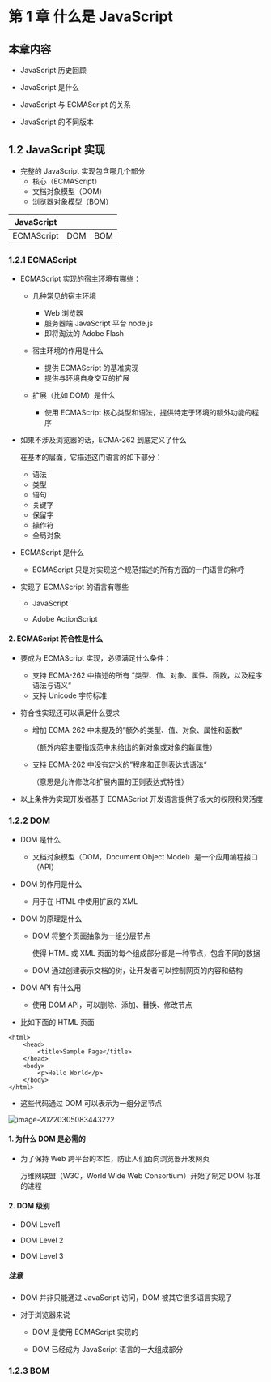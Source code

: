 # 第 1 章 什么是 JavaScript

## 本章内容

- JavaScript 历史回顾
- JavaScript 是什么
- JavaScript 与 ECMAScript 的关系

- JavaScript 的不同版本

## 1.2 JavaScript 实现

- 完整的 JavaScript 实现包含哪几个部分
  - 核心（ECMAScript）
  - 文档对象模型（DOM）
  - 浏览器对象模型（BOM）

| JavaScript |      |      |
| :--------: | :--: | :--: |
| ECMAScript | DOM  | BOM  |

### 1.2.1 ECMAScript

- ECMAScript 实现的宿主环境有哪些：

  - 几种常见的宿主环境
    - Web 浏览器
    - 服务器端 JavaScript 平台 node.js 
    - 即将淘汰的 Adobe Flash
  - 宿主环境的作用是什么
    - 提供 ECMAScript 的基准实现
    - 提供与环境自身交互的扩展

  - 扩展（比如 DOM）是什么
    - 使用 ECMAScript 核心类型和语法，提供特定于环境的额外功能的程序

- 如果不涉及浏览器的话，ECMA-262 到底定义了什么

  在基本的层面，它描述这门语言的如下部分：

  - 语法
  - 类型
  - 语句
  - 关键字
  - 保留字
  - 操作符
  - 全局对象

- ECMAScript 是什么

  - ECMAScript 只是对实现这个规范描述的所有方面的一门语言的称呼

- 实现了 ECMAScript 的语言有哪些

  - JavaScript


  - Adobe ActionScript

#### 2. ECMAScript 符合性是什么

- 要成为 ECMAScript 实现，必须满足什么条件：
  - 支持 ECMA-262 中描述的所有 ”类型、值、对象、属性、函数，以及程序语法与语义“
  - 支持 Unicode 字符标准

- 符合性实现还可以满足什么要求

  - 增加 ECMA-262 中未提及的”额外的类型、值、对象、属性和函数“

    （额外内容主要指规范中未给出的新对象或对象的新属性）

  - 支持 ECMA-262 中没有定义的”程序和正则表达式语法“

    （意思是允许修改和扩展内置的正则表达式特性）

- 以上条件为实现开发者基于 ECMAScript 开发语言提供了极大的权限和灵活度


### 1.2.2 DOM

- DOM 是什么

  - 文档对象模型（DOM，Document Object Model）是一个应用编程接口（API）

- DOM 的作用是什么

  - 用于在 HTML 中使用扩展的 XML

- DOM 的原理是什么

  - DOM 将整个页面抽象为一组分层节点

    使得 HTML 或 XML 页面的每个组成部分都是一种节点，包含不同的数据

  - DOM 通过创建表示文档的树，让开发者可以控制网页的内容和结构

- DOM API 有什么用

  - 使用 DOM API，可以删除、添加、替换、修改节点

- 比如下面的 HTML 页面

```
<html>
	<head>
		<title>Sample Page</title>
	</head>
	<body>
		<p>Hello World</p>
	</body>
</html>
```

- 这些代码通过 DOM 可以表示为一组分层节点

![image-20220305083443222](C:\Users\86189\AppData\Roaming\Typora\typora-user-images\image-20220305083443222.png)

#### 1. 为什么 DOM 是必需的

- 为了保持 Web 跨平台的本性，防止人们面向浏览器开发网页

  万维网联盟（W3C，World Wide Web Consortium）开始了制定 DOM 标准的进程

#### 2. DOM 级别

- DOM Level1 

- DOM Level 2

- DOM Level 3

##### 注意

- DOM 并非只能通过 JavaScript 访问，DOM 被其它很多语言实现了

- 对于浏览器来说

  - DOM 是使用 ECMAScript 实现的

  - DOM 已经成为 JavaScript 语言的一大组成部分

### 1.2.3 BOM

